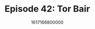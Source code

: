 ---
templateKey: podcast-episode
public: true
url: podcast/episode-42-tor-bair
title: " Episode 42: Tor Bair "
description:  Go down the rabbit hole with Tor Bair, Founder of the Secret Foundation, an organization that supports the adoption of open-source privacy technologies. A great conversation on the effects of Web3 in a digital world, why blockchain is the blueprint for a new economy, and the evolution of privacy. 
date: 1617166800000
featuredimage: /img/podcast/TorBair_Webpage.jpg
socialimage: https://www.orchid.com/img/podcast/TorBair_Social.png
platformurls:
 - https://podcasts.apple.com/us/podcast/web-3-0-and-the-evolution-of-privacy-with-tor-bair/id1516705670?i=1000515199917
 - https://open.spotify.com/episode/32HtRN7zRmeyICcf0u8rrr
 - https://www.stitcher.com/show/follow-the-white-rabbit/episode/web-3-0-and-the-evolution-of-privacy-with-tor-bair-82819604
 - https://castbox.fm/episode/Web-3.0-and-the-Evolution-of-Privacy-with-Tor-Bair-id2954358-id369263685
 - 
 - https://www.podbean.com/media/share/dir-h4y8t-da85298
 - 
---